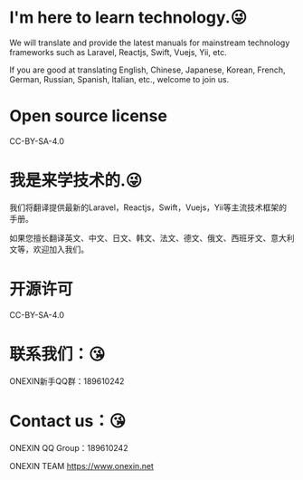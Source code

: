 # I'm here to learn technology.😜
We will translate and provide the latest manuals for mainstream technology frameworks such as Laravel, Reactjs, Swift, Vuejs, Yii, etc.

If you are good at translating English, Chinese, Japanese, Korean, French, German, Russian, Spanish, Italian, etc., welcome to join us.

# Open source license
CC-BY-SA-4.0

# 我是来学技术的.😜
我们将翻译提供最新的Laravel，Reactjs，Swift，Vuejs，Yii等主流技术框架的手册。

如果您擅长翻译英文、中文、日文、韩文、法文、德文、俄文、西班牙文、意大利文等，欢迎加入我们。

# 开源许可
CC-BY-SA-4.0

# 联系我们：😘
ONEXIN新手QQ群：189610242

# Contact us：😘
ONEXIN QQ Group：189610242

ONEXIN TEAM
https://www.onexin.net
